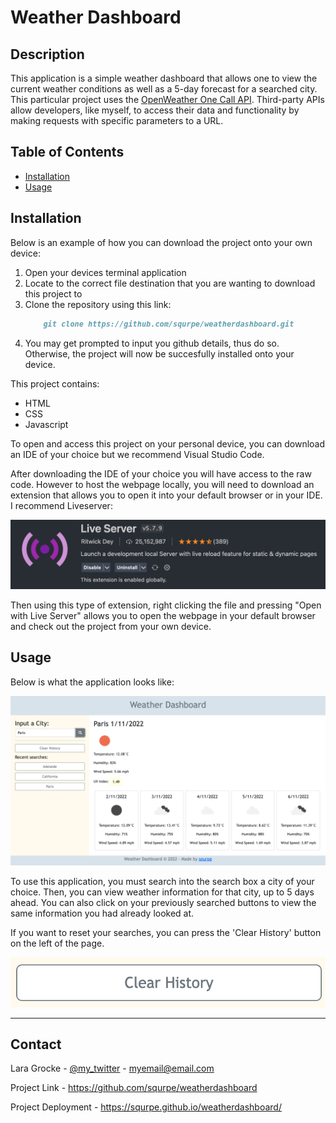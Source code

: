 # Weather Dashboard

## Description

This application is a simple weather dashboard that allows one to view the current weather conditions as well as a 5-day forecast
for a searched city. This particular project uses the [OpenWeather One Call API](https://openweathermap.org/api/one-call-api). Third-party APIs allow developers, like myself, to access their data and functionality by making requests with specific parameters to a URL.


## Table of Contents

- [Installation](#installation)
- [Usage](#usage)

## Installation

Below is an example of how you can download the project onto your own device:

1. Open your devices terminal application
2. Locate to the correct file destination that you are wanting to download this project to
3. Clone the repository using this link: 
    ```md
        git clone https://github.com/squrpe/weatherdashboard.git
    ```
4. You may get prompted to input you github details, thus do so. Otherwise, the project will now be succesfully installed onto your device.

This project contains:
- HTML
- CSS
- Javascript

To open and access this project on your personal device, you can download an IDE of your choice but we recommend Visual Studio Code.

After downloading the IDE of your choice you will have access to the raw code. However to host the webpage locally, you will need to download an extension that allows you to open it into your default browser or in your IDE. I recommend Liveserver:

![Live Server Image](./assets/img/liveserver.png)

Then using this type of extension, right clicking the file and pressing "Open with Live Server" allows you to open the webpage in your default browser and check out the project from your own device.

## Usage

Below is what the application looks like:

![Project Image](./assets/img/demo.png)

To use this application, you must search into the search box a city of your choice. Then, you can view weather information for that city, up to 5 days ahead. You can also click on your previously searched buttons to view the same information you had already looked at. 

If you want to reset your searches, you can press the 'Clear History' button on the left of the page.

![Clear Button](./assets/img/clearbtn.png)

---

## Contact

Lara Grocke - [@my_twitter](twitter.com) - [myemail@email.com](gmail.com)

Project Link - https://github.com/squrpe/weatherdashboard

Project Deployment - https://squrpe.github.io/weatherdashboard/